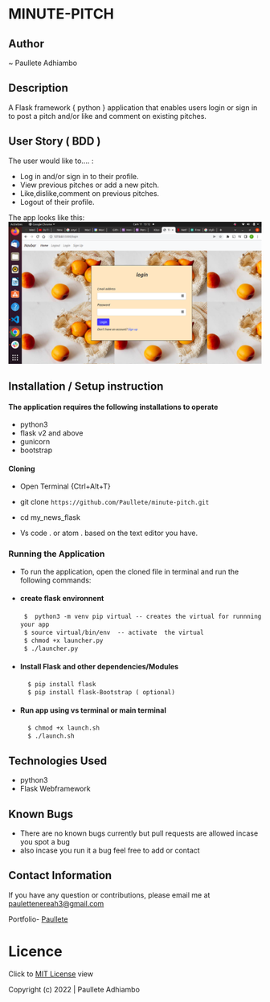# MINUTE-PITCH

## Author

~ Paullete Adhiambo
## Description

A Flask framework { python } application that enables users login or sign in to post a pitch and/or like and comment on existing pitches.

## User Story ( BDD ) 
The user would like to.... :
+  Log in and/or sign in to their profile.
+  View previous pitches or add a new pitch.
+  Like,dislike,comment on previous pitches.
+  Logout of their profile.

<!-- ## [Demo](https://pote-movies.herokuapp.com/) click to view -->

  The app looks like this: 
  ![Image](./app/static/css/Screenshot%20from%202022-05-11%2013-12-51.png)


## Installation / Setup instruction

#### The application requires the following installations to operate 
* python3
* flask v2 and above
* gunicorn
* bootstrap

#### Cloning

* Open Terminal {Ctrl+Alt+T}

* git clone ``https://github.com/Paullete/minute-pitch.git``



* cd my_news_flask

* Vs code . or atom . based on the text editor you have.

### Running the Application
* To run the application, open the cloned file in terminal and run the following commands:
 * #### create flask environnent
        $  python3 -m venv pip virtual -- creates the virtual for runnning your app      
        $ source virtual/bin/env  -- activate  the virtual
        $ chmod +x launcher.py
        $ ./launcher.py
* #### Install Flask and other dependencies/Modules
        $ pip install flask
        $ pip install flask-Bootstrap ( optional)
* #### Run app using vs terminal or main terminal
        $ chmod +x launch.sh
        $ ./launch.sh


## Technologies Used

* python3
* Flask Webframework


## Known Bugs
* There are no known bugs currently but pull requests are allowed incase you spot a bug
* also incase you run it a bug feel free to add or contact

## Contact Information 

If you have any question or contributions, please email me at [paulettenereah3@gmail.com](paulettenereah3@gmail.com)




Portfolio- [Paullete](https://Paullete.github.io/my_portfolio/)
# Licence

Click to  [MIT License](Licence) view

 Copyright (c) 2022 | Paullete Adhiambo